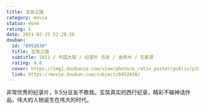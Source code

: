 ```yaml
---
title: 玄奘之路
category: movie
status: done
rating: 5
date: 2021-02-25 22:20:56
douban:
  id: "6952630"
  title: 玄奘之路
  subtitle: 2011 / 中国大陆 / 纪录片 历史 / 金铁木 / 王新源
  rating: 9.6
  cover: https://img1.doubanio.com/view/photo/m_ratio_poster/public/p2879655940.jpg
  link: https://movie.douban.com/subject/6952630/
---
```


非常优秀的纪录片，9.5分豆友不欺我。玄奘真实的西行纪录，精彩不输神话作品，伟大的人物诞生在伟大的时代。